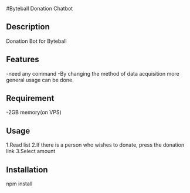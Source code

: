 #Byteball Donation Chatbot


## Description
Donation Bot for Byteball


## Features
-need any command
-By changing the method of data acquisition more general usage can be done.

## Requirement
-2GB memory(on VPS)

## Usage
1.Read list
2.If there is a person who wishes to donate, press the donation link
3.Select amount

## Installation
npm install
